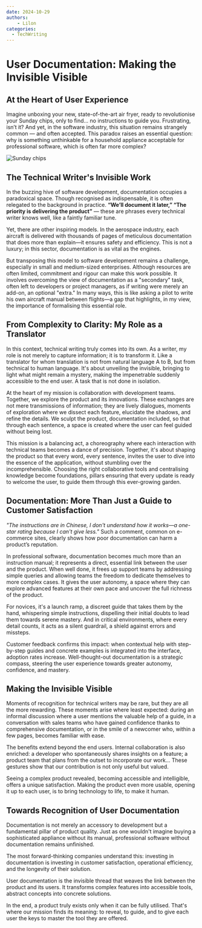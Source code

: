 ```yaml
---
date: 2024-10-29
authors:
    - Lilon
categories:
  - TechWriting
---
```


# User Documentation: Making the Invisible Visible

## At the Heart of User Experience

Imagine unboxing your new, state-of-the-art air fryer, ready to revolutionise your Sunday chips, only to find... no instructions to guide you. Frustrating, isn’t it? And yet, in the software industry, this situation remains strangely common — and often accepted. This paradox raises an essential question: why is something unthinkable for a household appliance acceptable for professional software, which is often far more complex?

<!-- more -->

![Sunday chips](https://images-wixmp-ed30a86b8c4ca887773594c2.wixmp.com/f/09c917d0-f5ca-4b29-a706-5e3ed5489e13/digxdt1-eea75aba-95b2-4732-aa06-35af6a02ef3f.jpg/v1/fill/w_997,h_802,q_70,strp/sunday_chips_by_li__lon_digxdt1-pre.jpg?token=eyJ0eXAiOiJKV1QiLCJhbGciOiJIUzI1NiJ9.eyJzdWIiOiJ1cm46YXBwOjdlMGQxODg5ODIyNjQzNzNhNWYwZDQxNWVhMGQyNmUwIiwiaXNzIjoidXJuOmFwcDo3ZTBkMTg4OTgyMjY0MzczYTVmMGQ0MTVlYTBkMjZlMCIsIm9iaiI6W1t7ImhlaWdodCI6Ijw9OTY1IiwicGF0aCI6IlwvZlwvMDljOTE3ZDAtZjVjYS00YjI5LWE3MDYtNWUzZWQ1NDg5ZTEzXC9kaWd4ZHQxLWVlYTc1YWJhLTk1YjItNDczMi1hYTA2LTM1YWY2YTAyZWYzZi5qcGciLCJ3aWR0aCI6Ijw9MTIwMCJ9XV0sImF1ZCI6WyJ1cm46c2VydmljZTppbWFnZS5vcGVyYXRpb25zIl19.h2bpHmAZrh5a3WEDC9w9195HmPtfsY1dsC4YAFqSg7U)

## The Technical Writer's Invisible Work

In the buzzing hive of software development, documentation occupies a paradoxical space. Though recognised as indispensable, it is often relegated to the background in practice. **“We’ll document it later,” “The priority is delivering the product”** — these are phrases every technical writer knows well, like a faintly familiar tune.

Yet, there are other inspiring models. In the aerospace industry, each aircraft is delivered with thousands of pages of meticulous documentation that does more than explain—it ensures safety and efficiency. This is not a luxury; in this sector, documentation is as vital as the engines.

But transposing this model to software development remains a challenge, especially in small and medium-sized enterprises. Although resources are often limited, commitment and rigour can make this work possible. It involves overcoming the view of documentation as a "secondary" task, often left to developers or project managers, as if writing were merely an add-on, an optional "extra." In many ways, this is like asking a pilot to write his own aircraft manual between flights—a gap that highlights, in my view, the importance of formalising this essential role.

## From Complexity to Clarity: My Role as a Translator

In this context, technical writing truly comes into its own. As a writer, my role is not merely to capture information; it is to transform it. Like a translator for whom translation is not from natural language A to B, but from technical to human language. It's about unveiling the invisible, bringing to light what might remain a mystery, making the impenetrable suddenly accessible to the end user. A task that is not done in isolation.

At the heart of my mission is collaboration with development teams. Together, we explore the product and its innovations. These exchanges are not mere transmissions of information; they are lively dialogues, moments of exploration where we dissect each feature, elucidate the shadows, and refine the details. We sculpt the product, documentation included, so that through each sentence, a space is created where the user can feel guided without being lost.

This mission is a balancing act, a choreography where each interaction with technical teams becomes a dance of precision. Together, it's about shaping the product so that every word, every sentence, invites the user to dive into the essence of the application, without stumbling over the incomprehensible. Choosing the right collaborative tools and centralising knowledge become foundations, pillars ensuring that every update is ready to welcome the user, to guide them through this ever-growing garden.

## Documentation: More Than Just a Guide to Customer Satisfaction

_"The instructions are in Chinese, I don't understand how it works—a one-star rating because I can't give less."_ Such a comment, common on e-commerce sites, clearly shows how poor documentation can harm a product’s reputation.

In professional software, documentation becomes much more than an instruction manual; it represents a direct, essential link between the user and the product. When well done, it frees up support teams by addressing simple queries and allowing teams the freedom to dedicate themselves to more complex cases. It gives the user autonomy, a space where they can explore advanced features at their own pace and uncover the full richness of the product.

For novices, it's a launch ramp, a discreet guide that takes them by the hand, whispering simple instructions, dispelling their initial doubts to lead them towards serene mastery. And in critical environments, where every detail counts, it acts as a silent guardrail, a shield against errors and missteps.

Customer feedback confirms this impact: when contextual help with step-by-step guides and concrete examples is integrated into the interface, adoption rates increase. Well-thought-out documentation is a strategic compass, steering the user experience towards greater autonomy, confidence, and mastery.

## Making the Invisible Visible

Moments of recognition for technical writers may be rare, but they are all the more rewarding. These moments arise where least expected: during an informal discussion where a user mentions the valuable help of a guide, in a conversation with sales teams who have gained confidence thanks to comprehensive documentation, or in the smile of a newcomer who, within a few pages, becomes familiar with ease.

The benefits extend beyond the end users. Internal collaboration is also enriched: a developer who spontaneously shares insights on a feature; a product team that plans from the outset to incorporate our work... These gestures show that our contribution is not only useful but valued.

Seeing a complex product revealed, becoming accessible and intelligible, offers a unique satisfaction. Making the product even more usable, opening it up to each user, is to bring technology to life, to make it human.

## Towards Recognition of User Documentation

Documentation is not merely an accessory to development but a fundamental pillar of product quality. Just as one wouldn't imagine buying a sophisticated appliance without its manual, professional software without documentation remains unfinished.

The most forward-thinking companies understand this: investing in documentation is investing in customer satisfaction, operational efficiency, and the longevity of their solution.

User documentation is the invisible thread that weaves the link between the product and its users. It transforms complex features into accessible tools, abstract concepts into concrete solutions.

In the end, a product truly exists only when it can be fully utilised. That's where our mission finds its meaning: to reveal, to guide, and to give each user the keys to master the tool they are offered.
